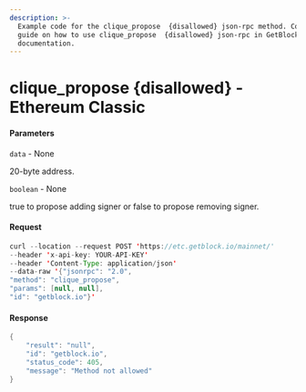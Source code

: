 ```yaml
---
description: >-
  Example code for the clique_propose  {disallowed} json-rpc method. Сomplete
  guide on how to use clique_propose  {disallowed} json-rpc in GetBlock.io Web3
  documentation.
---
```


# clique\_propose {disallowed} - Ethereum Classic

#### Parameters

`data` - None

20-byte address.

`boolean` - None

true to propose adding signer or false to propose removing signer.

#### Request

```java
curl --location --request POST 'https://etc.getblock.io/mainnet/' 
--header 'x-api-key: YOUR-API-KEY' 
--header 'Content-Type: application/json' 
--data-raw '{"jsonrpc": "2.0",
"method": "clique_propose",
"params": [null, null],
"id": "getblock.io"}'
```

#### Response

```java
{
    "result": "null",
    "id": "getblock.io",
    "status_code": 405,
    "message": "Method not allowed"
}
```
